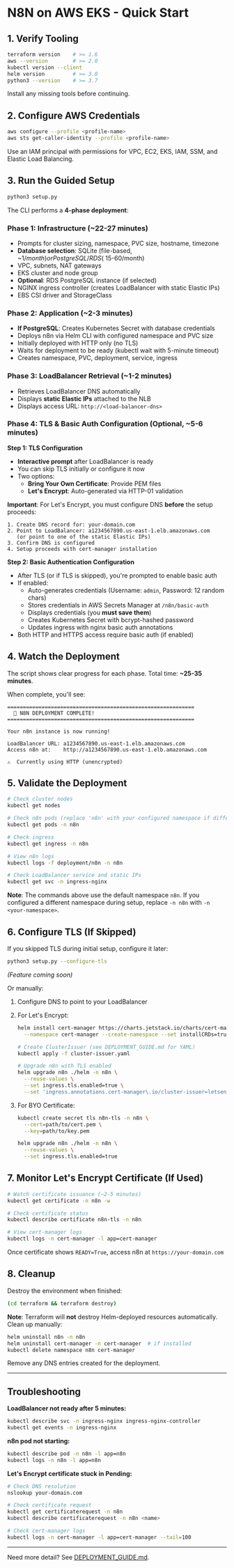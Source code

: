 # N8N on AWS EKS - Quick Start

## 1. Verify Tooling
```bash
terraform version    # >= 1.6
aws --version        # >= 2.0
kubectl version --client
helm version         # >= 3.0
python3 --version    # >= 3.7
```
Install any missing tools before continuing.

## 2. Configure AWS Credentials
```bash
aws configure --profile <profile-name>
aws sts get-caller-identity --profile <profile-name>
```
Use an IAM principal with permissions for VPC, EC2, EKS, IAM, SSM, and Elastic Load Balancing.

## 3. Run the Guided Setup
```bash
python3 setup.py
```

The CLI performs a **4-phase deployment**:

### Phase 1: Infrastructure (~22-27 minutes)
- Prompts for cluster sizing, namespace, PVC size, hostname, timezone
- **Database selection**: SQLite (file-based, ~$1/month) or PostgreSQL/RDS (~$15-60/month)
- VPC, subnets, NAT gateways
- EKS cluster and node group
- **Optional**: RDS PostgreSQL instance (if selected)
- NGINX ingress controller (creates LoadBalancer with static Elastic IPs)
- EBS CSI driver and StorageClass

### Phase 2: Application (~2-3 minutes)
- **If PostgreSQL**: Creates Kubernetes Secret with database credentials
- Deploys n8n via Helm CLI with configured namespace and PVC size
- Initially deployed with HTTP only (no TLS)
- Waits for deployment to be ready (kubectl wait with 5-minute timeout)
- Creates namespace, PVC, deployment, service, ingress

### Phase 3: LoadBalancer Retrieval (~1-2 minutes)
- Retrieves LoadBalancer DNS automatically
- Displays **static Elastic IPs** attached to the NLB
- Displays access URL: `http://<load-balancer-dns>`

### Phase 4: TLS & Basic Auth Configuration (Optional, ~5-6 minutes)

**Step 1: TLS Configuration**
- **Interactive prompt** after LoadBalancer is ready
- You can skip TLS initially or configure it now
- Two options:
  - **Bring Your Own Certificate**: Provide PEM files
  - **Let's Encrypt**: Auto-generated via HTTP-01 validation

**Important**: For Let's Encrypt, you must configure DNS **before** the setup proceeds:
```
1. Create DNS record for: your-domain.com
2. Point to LoadBalancer: a1234567890.us-east-1.elb.amazonaws.com
   (or point to one of the static Elastic IPs)
3. Confirm DNS is configured
4. Setup proceeds with cert-manager installation
```

**Step 2: Basic Authentication Configuration**
- After TLS (or if TLS is skipped), you're prompted to enable basic auth
- If enabled:
  - Auto-generates credentials (Username: `admin`, Password: 12 random chars)
  - Stores credentials in AWS Secrets Manager at `/n8n/basic-auth`
  - Displays credentials (you **must save them**)
  - Creates Kubernetes Secret with bcrypt-hashed password
  - Updates ingress with nginx basic auth annotations
- Both HTTP and HTTPS access require basic auth (if enabled)

## 4. Watch the Deployment

The script shows clear progress for each phase. Total time: **~25-35 minutes**.

When complete, you'll see:
```
============================================================
  🎉 N8N DEPLOYMENT COMPLETE!
============================================================

Your n8n instance is now running!

LoadBalancer URL: a1234567890.us-east-1.elb.amazonaws.com
Access n8n at:    http://a1234567890.us-east-1.elb.amazonaws.com

⚠  Currently using HTTP (unencrypted)
```

## 5. Validate the Deployment
```bash
# Check cluster nodes
kubectl get nodes

# Check n8n pods (replace 'n8n' with your configured namespace if different)
kubectl get pods -n n8n

# Check ingress
kubectl get ingress -n n8n

# View n8n logs
kubectl logs -f deployment/n8n -n n8n

# Check LoadBalancer service and static IPs
kubectl get svc -n ingress-nginx
```

**Note**: The commands above use the default namespace `n8n`. If you configured a different namespace during setup, replace `-n n8n` with `-n <your-namespace>`.

## 6. Configure TLS (If Skipped)

If you skipped TLS during initial setup, configure it later:

```bash
python3 setup.py --configure-tls
```
*(Feature coming soon)*

Or manually:
1. Configure DNS to point to your LoadBalancer
2. For Let's Encrypt:
   ```bash
   helm install cert-manager https://charts.jetstack.io/charts/cert-manager-v1.13.3.tgz \
     --namespace cert-manager --create-namespace --set installCRDs=true

   # Create ClusterIssuer (see DEPLOYMENT_GUIDE.md for YAML)
   kubectl apply -f cluster-issuer.yaml

   # Upgrade n8n with TLS enabled
   helm upgrade n8n ./helm -n n8n \
     --reuse-values \
     --set ingress.tls.enabled=true \
     --set 'ingress.annotations.cert-manager\.io/cluster-issuer=letsencrypt-production'
   ```

3. For BYO Certificate:
   ```bash
   kubectl create secret tls n8n-tls -n n8n \
     --cert=path/to/cert.pem \
     --key=path/to/key.pem

   helm upgrade n8n ./helm -n n8n \
     --reuse-values \
     --set ingress.tls.enabled=true
   ```

## 7. Monitor Let's Encrypt Certificate (If Used)

```bash
# Watch certificate issuance (~2-5 minutes)
kubectl get certificate -n n8n -w

# Check certificate status
kubectl describe certificate n8n-tls -n n8n

# View cert-manager logs
kubectl logs -n cert-manager -l app=cert-manager
```

Once certificate shows `READY=True`, access n8n at `https://your-domain.com`

## 8. Cleanup

Destroy the environment when finished:
```bash
(cd terraform && terraform destroy)
```

**Note**: Terraform will **not** destroy Helm-deployed resources automatically. Clean up manually:
```bash
helm uninstall n8n -n n8n
helm uninstall cert-manager -n cert-manager  # if installed
kubectl delete namespace n8n cert-manager
```

Remove any DNS entries created for the deployment.

---

## Troubleshooting

**LoadBalancer not ready after 5 minutes:**
```bash
kubectl describe svc -n ingress-nginx ingress-nginx-controller
kubectl get events -n ingress-nginx
```

**n8n pod not starting:**
```bash
kubectl describe pod -n n8n -l app=n8n
kubectl logs -n n8n -l app=n8n
```

**Let's Encrypt certificate stuck in Pending:**
```bash
# Check DNS resolution
nslookup your-domain.com

# Check certificate request
kubectl get certificaterequest -n n8n
kubectl describe certificaterequest -n n8n <name>

# Check cert-manager logs
kubectl logs -n cert-manager -l app=cert-manager --tail=100
```

---

Need more detail? See [DEPLOYMENT_GUIDE.md](./DEPLOYMENT_GUIDE.md).
